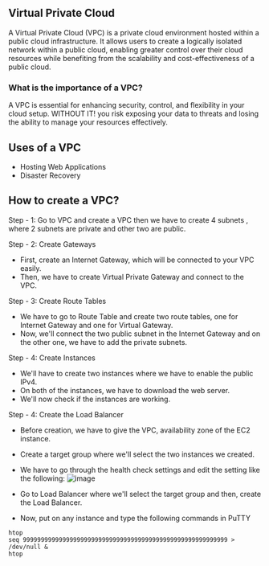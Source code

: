 ## Virtual Private Cloud
A Virtual Private Cloud (VPC) is a private cloud environment hosted within a public cloud infrastructure. It allows users to create a logically isolated network within a public cloud, enabling greater control over their cloud resources while benefiting from the scalability and cost-effectiveness of a public cloud.

### What is the importance of a VPC?
A VPC is essential for enhancing security, control, and flexibility in your cloud setup. WITHOUT IT! you risk exposing your data to threats and losing the ability to manage your resources effectively.

## Uses of a VPC
- Hosting Web Applications
- Disaster Recovery

## How to create a VPC?
Step - 1: Go to VPC and create a VPC then we have to create 4 subnets , where 2 subnets are private and other two are public.

Step - 2: Create Gateways
- First, create an Internet Gateway, which will be connected to your VPC easily.
- Then, we have to create Virtual Private Gateway and connect to the VPC.

Step - 3: Create Route Tables
- We have to go to Route Table and create two route tables, one for Internet Gateway and one for Virtual Gateway.
- Now, we'll connect the two public subnet in the Internet Gateway and on the other one, we have to add the private subnets.

Step - 4: Create Instances
- We'll have to create two instances where we have to enable the public IPv4.
- On both of the instances, we have to download the web server.
- We'll now check if the instances are working.

Step - 4: Create the Load Balancer
- Before creation, we have to give the VPC, availability zone of the EC2 instance.
- Create a target group where we'll select the two instances we created.
- We have to go through the health check settings and edit the setting like the following:
![image](https://github.com/user-attachments/assets/8c336a3f-8aad-491e-97c3-ac502f285926)

- Go to Load Balancer where we'll select the target group and then, create the Load Balancer.
- Now, put on any instance and type the following commands in PuTTY

```
htop
seq 999999999999999999999999999999999999999999999999999999999 > /dev/null &
htop
```
